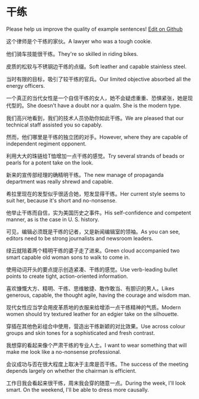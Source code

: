 # 干练

Please help us improve the quality of example sentences! [Edit on Github](https://github.com/jiyushe/jiyu-example-sentence-source/blob/main/chinese/ganlian.md)

<p><span class="chinese">这个律师是个干练的家伙。</span><span class="english">A lawyer who was a tough cookie.</span></p>

<p><span class="chinese">他们骑车技能很干练。</span><span class="english">They're so skilled in riding bikes.</span></p>

<p><span class="chinese">皮质的松软与不锈钢边干练的点缀。</span><span class="english">Soft leather and capable stainless steel.</span></p>

<p><span class="chinese">当时有限的目标，吸引了较干练的官兵。</span><span class="english">Our limited objective absorbed all the energy officers.</span></p>

<p><span class="chinese">一个真正的当代女性是一个自信干练的女人，她不会疑虑重重、恐惧紧张，她是现代型的。</span><span class="english">She doesn't have a doubt nor a qualm. She is the modern type.</span></p>

<p><span class="chinese">我们高兴地看到，我们的技术人员协助你如此干练。</span><span class="english">We are pleased that our technical staff assisted you so capably.</span></p>

<p><span class="chinese">然而，他们哪里是干练的独立团的对手。</span><span class="english">However, where they are capable of independent regiment opponent.</span></p>

<p><span class="chinese">利用大大的珠链给T恤增加一点干练的感觉。</span><span class="english">Try several strands of beads or pearls for a potent take on the look.</span></p>

<p><span class="chinese">新来的宣传部经理的确精明干练。</span><span class="english">The new manage of propaganda department was really shrewd and capable.</span></p>

<p><span class="chinese">希拉里现在的发型似乎很适合她，短发显得干练。</span><span class="english">Her current style seems to suit her, because it's short and no-nonsense.</span></p>

<p><span class="chinese">他举止干练而自信，实为美国历史之事件。</span><span class="english">His self-confidence and competent manner, as is the case in U. S. history.</span></p>

<p><span class="chinese">可见，编辑必须既是干练的记者，又是新闻编辑室的领袖。</span><span class="english">As you can see, editors need to be strong journalists and newsroom leaders.</span></p>

<p><span class="chinese">绿云就陪着两个精明干练的婆子走了进来。</span><span class="english">Green cloud accompanied two smart capable old woman sons to walk to come in.</span></p>

<p><span class="chinese">使用动词开头的要点提示创造紧凑、干练的感觉。</span><span class="english">Use verb-leading bullet points to create tight, action-oriented information.</span></p>

<p><span class="chinese">喜欢慷慨大方、精明、干练、思维敏捷、敢作敢当、有胆识的男人。</span><span class="english">Likes generous, capable, the thought agile, having the courage and wisdom man.</span></p>

<p><span class="chinese">现代女性应当学会用皮革质地的衣服来给增添一点干练精神的气质。</span><span class="english">Modern women should try textured leather for an edgier take on the silhouette.</span></p>

<p><span class="chinese">穿插在其他色彩组合中使用，营造出干练新颖的对比效果。</span><span class="english">Use across colour groups and skin tones for a sophisticated and fresh contrast.</span></p>

<p><span class="chinese">我想穿的看起来像个严肃干练的专业人士。</span><span class="english">I want to wear something that will make me look like a no-nonsense professional.</span></p>

<p><span class="chinese">会议成功与否在很大程度上取决于主席是否干练。</span><span class="english">The success of the meeting depends largely on whether the chairman is efficient.</span></p>

<p><span class="chinese">工作日我会看起来很干练，周末我会穿的随意一点。</span><span class="english">During the week, I'll look smart. On the weekend, I'll be able to dress more causally.</span></p>

